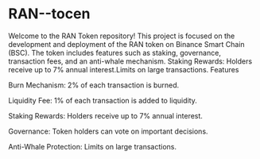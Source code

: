 # RAN--tocen
Welcome to the RAN Token repository! This project is focused on the development and deployment of the RAN token on Binance Smart Chain (BSC). The token includes features such as staking, governance, transaction fees, and an anti-whale mechanism.  Staking Rewards: Holders receive up to 7% annual interest.Limits on large transactions.
Features

Burn Mechanism: 2% of each transaction is burned.

Liquidity Fee: 1% of each transaction is added to liquidity.

Staking Rewards: Holders receive up to 7% annual interest.

Governance: Token holders can vote on important decisions.

Anti-Whale Protection: Limits on large transactions.
